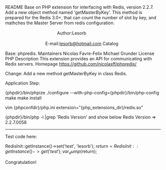 README
Base on  PHP extension for interfacing with Redis, version 2.2.7. Add a new object method named 'getMasterByKey'.
This method is prepared for the Redis 3.0+, that can count the number of slot by key, and mathches the Master Server
from redis configuration.

　　　　　　　　　　　　Author:Lesorb

　　　　　　　　　 E-mail:lesorb@hotmail.com
Catalog

Base:
phpredis.
Maintainers	Nicolas Favre-Felix Michael Grunder
License		PHP
Description	This extension provides an API for communicating with Redis servers.
Homepage	https://github.com/nicolasff/phpredis/


Change:
Add a new method getMasterByKey in class Redis.

Application Step:

{phpdir}/bin/phpize
./configure --with-php-config={phpdir}/bin/php-config
make
make install

vim
{phpconfdir}/php.ini
extension="{php_extensions_dir)/redis.so"

{phpdir}/bin/php -i |grep 'Redis Version'
and show below
Redis Version => 2.2.7.0058

---------------------------------------------
Test code here:

RedisInit::getInstance()->set('test', 'lesorb');
$return = RedisInit::getInstance()->get('test');
var_dump($return);

Congratulation!